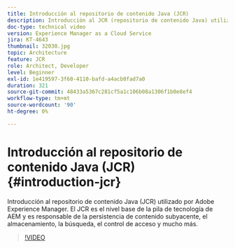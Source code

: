 ```yaml
---
title: Introducción al repositorio de contenido Java (JCR)
description: Introducción al JCR (repositorio de contenido Java) utilizado por Adobe Experience Manager. El JCR es el nivel base de la pila de tecnología de AEM y es responsable de la persistencia de contenido subyacente, el almacenamiento, la búsqueda, el control de acceso y mucho más.
doc-type: technical video
version: Experience Manager as a Cloud Service
jira: KT-4643
thumbnail: 32030.jpg
topic: Architecture
feature: JCR
role: Architect, Developer
level: Beginner
exl-id: 1e419597-3f60-4110-bafd-a4acb0fad7a0
duration: 321
source-git-commit: 48433a5367c281cf5a1c106b08a1306f1b0e8ef4
workflow-type: tm+mt
source-wordcount: '90'
ht-degree: 0%

---
```


# Introducción al repositorio de contenido Java (JCR) {#introduction-jcr}

Introducción al repositorio de contenido Java (JCR) utilizado por Adobe Experience Manager. El JCR es el nivel base de la pila de tecnología de AEM y es responsable de la persistencia de contenido subyacente, el almacenamiento, la búsqueda, el control de acceso y mucho más.

>[!VIDEO](https://video.tv.adobe.com/v/36908?quality=12&learn=on&captions=spa)
